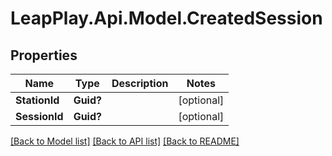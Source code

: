 # LeapPlay.Api.Model.CreatedSession
## Properties

Name | Type | Description | Notes
------------ | ------------- | ------------- | -------------
**StationId** | **Guid?** |  | [optional] 
**SessionId** | **Guid?** |  | [optional] 

[[Back to Model list]](../README.md#documentation-for-models) [[Back to API list]](../README.md#documentation-for-api-endpoints) [[Back to README]](../README.md)

